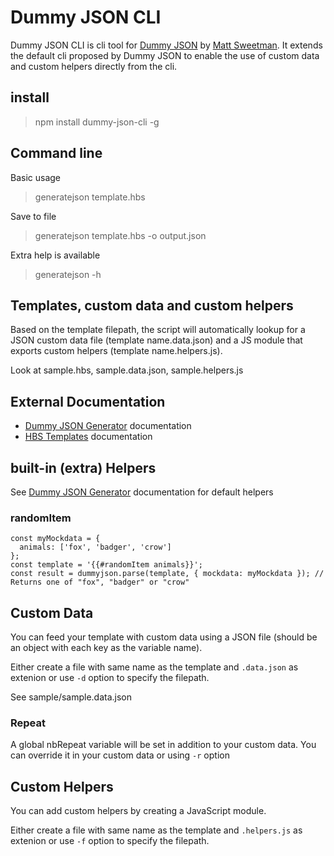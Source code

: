 # Dummy JSON CLI

Dummy JSON CLI is cli tool for [Dummy JSON](https://github.com/webroo/dummy-json) by [Matt Sweetman](https://github.com/webroo). It extends the default cli proposed by Dummy JSON to enable the use of custom data and custom helpers directly from the cli.

## install

> npm install dummy-json-cli -g

## Command line

Basic usage
> generatejson template.hbs

Save to file
> generatejson template.hbs -o output.json

Extra help is available
> generatejson -h 

## Templates, custom data and custom helpers

Based on the template filepath, the script will automatically lookup for a JSON custom data file (template name.data.json) and a JS module that exports custom helpers (template name.helpers.js).

Look at sample.hbs, sample.data.json, sample.helpers.js

## External Documentation

* [Dummy JSON Generator](https://github.com/webroo/dummy-json) documentation
* [HBS Templates](https://handlebarsjs.com/) documentation

## built-in (extra) Helpers

See [Dummy JSON Generator](https://github.com/webroo/dummy-json) documentation for default helpers

### randomItem

    const myMockdata = {
      animals: ['fox', 'badger', 'crow']
    };
    const template = '{{#randomItem animals}}';
    const result = dummyjson.parse(template, { mockdata: myMockdata }); // Returns one of "fox", "badger" or "crow"

## Custom Data

You can feed your template with custom data using a JSON file (should be an object with each key as the variable name).

Either create a file with same name as the template and `.data.json` as extenion or use `-d` option to specify the filepath.

See sample/sample.data.json

### Repeat

A global nbRepeat variable will be set in addition to your custom data. You can override it in your custom data or using `-r` option

## Custom Helpers

You can add custom helpers by creating a JavaScript module.

Either create a file with same name as the template and `.helpers.js` as extenion or use `-f` option to specify the filepath.